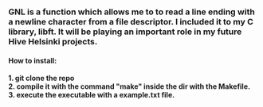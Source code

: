<h3>GNL is a function which allows me to to read a line ending with a newline character from a file descriptor.
I included it to my C library, libft. It will be playing an important role in my future Hive Helsinki projects.</h3>

<h4>How to install:</h4>

<strong>1. git clone the repo <br>
2. compile it with the command "make" inside the dir with the Makefile. <br>
3. execute the executable with a example.txt file.</strong>
